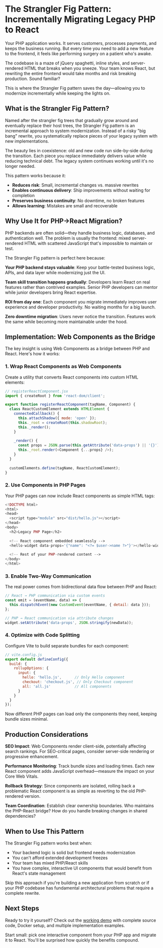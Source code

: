 # The Strangler Fig Pattern: Incrementally Migrating Legacy PHP to React

Your PHP application works. It serves customers, processes payments, and keeps the business running. But every time you need to add a new feature to the frontend, it feels like performing surgery on a patient who's awake.

The codebase is a maze of jQuery spaghetti, inline styles, and server-rendered HTML that breaks when you sneeze. Your team knows React, but rewriting the entire frontend would take months and risk breaking production. Sound familiar?

This is where the Strangler Fig pattern saves the day—allowing you to modernize incrementally while keeping the lights on.

## What is the Strangler Fig Pattern?

Named after the strangler fig trees that gradually grow around and eventually replace their host trees, the Strangler Fig pattern is an incremental approach to system modernization. Instead of a risky "big bang" rewrite, you systematically replace pieces of your legacy system with new implementations.

The beauty lies in coexistence: old and new code run side-by-side during the transition. Each piece you replace immediately delivers value while reducing technical debt. The legacy system continues working until it's no longer needed.

This pattern works because it:
- **Reduces risk**: Small, incremental changes vs. massive rewrites
- **Enables continuous delivery**: Ship improvements without waiting for completion
- **Preserves business continuity**: No downtime, no broken features
- **Allows learning**: Mistakes are small and recoverable

## Why Use It for PHP→React Migration?

PHP backends are often solid—they handle business logic, databases, and authentication well. The problem is usually the frontend: mixed server-rendered HTML with scattered JavaScript that's impossible to maintain or test.

The Strangler Fig pattern is perfect here because:

**Your PHP backend stays valuable**: Keep your battle-tested business logic, APIs, and data layer while modernizing just the UI.

**Team skill transition happens gradually**: Developers learn React on real features rather than contrived examples. Senior PHP developers can mentor while junior developers bring React expertise.

**ROI from day one**: Each component you migrate immediately improves user experience and developer productivity. No waiting months for a big launch.

**Zero downtime migration**: Users never notice the transition. Features work the same while becoming more maintainable under the hood.

## Implementation: Web Components as the Bridge

The key insight is using Web Components as a bridge between PHP and React. Here's how it works:

### 1. Wrap React Components as Web Components

Create a utility that converts React components into custom HTML elements:

```javascript
// registerReactComponent.jsx
import { createRoot } from 'react-dom/client';

export function registerReactComponent(tagName, Component) {
  class ReactCustomElement extends HTMLElement {
    connectedCallback() {
      this.attachShadow({ mode: 'open' });
      this._root = createRoot(this.shadowRoot);
      this._render();
    }
    
    _render() {
      const props = JSON.parse(this.getAttribute('data-props') || '{}');
      this._root.render(<Component {...props} />);
    }
  }
  
  customElements.define(tagName, ReactCustomElement);
}
```

### 2. Use Components in PHP Pages

Your PHP pages can now include React components as simple HTML tags:

```php
<!DOCTYPE html>
<html>
<head>
  <script type="module" src="dist/hello.js"></script>
</head>
<body>
  <h2>Legacy PHP Page</h2>
  
  <!-- React component embedded seamlessly -->
  <hello-widget data-props='{"name": "<?= $user->name ?>"}'></hello-widget>
  
  <!-- Rest of your PHP-rendered content -->
</body>
</html>
```

### 3. Enable Two-Way Communication

The real power comes from bidirectional data flow between PHP and React:

```javascript
// React → PHP communication via custom events
const emit = (eventName, data) => {
  this.dispatchEvent(new CustomEvent(eventName, { detail: data }));
};

// PHP → React communication via attribute changes
widget.setAttribute('data-props', JSON.stringify(newData));
```

### 4. Optimize with Code Splitting

Configure Vite to build separate bundles for each component:

```javascript
// vite.config.js
export default defineConfig({
  build: {
    rollupOptions: {
      input: {
        hello: 'hello.js',      // Only Hello component
        checkout: 'checkout.js', // Only Checkout component
        all: 'all.js'           // All components
      }
    }
  }
});
```

Now different PHP pages can load only the components they need, keeping bundle sizes minimal.

## Production Considerations

**SEO Impact**: Web Components render client-side, potentially affecting search rankings. For SEO-critical pages, consider server-side rendering or progressive enhancement.

**Performance Monitoring**: Track bundle sizes and loading times. Each new React component adds JavaScript overhead—measure the impact on your Core Web Vitals.

**Rollback Strategy**: Since components are isolated, rolling back a problematic React component is as simple as reverting to the old PHP-rendered version.

**Team Coordination**: Establish clear ownership boundaries. Who maintains the PHP-React bridge? How do you handle breaking changes in shared dependencies?

## When to Use This Pattern

The Strangler Fig pattern works best when:
- Your backend logic is solid but frontend needs modernization
- You can't afford extended development freezes
- Your team has mixed PHP/React skills
- You have complex, interactive UI components that would benefit from React's state management

Skip this approach if you're building a new application from scratch or if your PHP codebase has fundamental architectural problems that require a complete rewrite.

## Next Steps

Ready to try it yourself? Check out the [working demo](https://github.com/your-repo/react-php-strangulation-example) with complete source code, Docker setup, and multiple implementation examples.

Start small: pick one interactive component from your PHP app and migrate it to React. You'll be surprised how quickly the benefits compound.